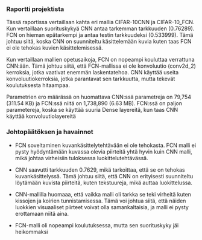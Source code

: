 ### Raportti projektista

Tässä raportissa vertaillaan kahta eri mallia CIFAR-10CNN ja CIFAR-10_FCN. Kun vertaillaan suorituskykyä CNN antaa tarkemman tarkkuuden (0.76289). FCN on hieman epätarkempi ja antaa testin tarkkuudeksi (0.533999). Tämä johtuu siitä, koska CNN on suunniteltu käsittelemään kuvia kuten taas FCN ei ole tehokas kuvien käsittelemisessä.

Kun vertaillaan mallien opetusaikoja, FCN on nopeampi kouluttaa verrattuna CNN:ään. Tämä johtuu siitä, että FCN-mallissa ei ole konvoluutio (conv2d_2) kerroksia, jotka vaativat enemmän laskentatehoa. CNN käyttää useita konvoluutiokerroksia, jotka parantavat sen tarkkuutta, mutta tekevät koulutuksesta hitaampaa.

Parametrien ero määrässä on huomattava CNN:ssä parametreja on 79,754 (311.54 KB) ja FCN:ssä niitä on 1,738,890 (6.63 MB). FCN:ssä on paljon parametereja, koska se käyttää suuria Dense layereitä, kun taas CNN käyttää konvoluutiolayereitä

### Johtopäätöksen ja havainnot

- FCN soveltaminen kuvankäsittelytehtävään ei ole tehokasta. FCN malli ei pysty hyödyntämään kuvassa olevia piirteitä yhtä hyvin kuin CNN malli, mikä johtaa virheisiin tuloksessa luokittelutehtävässä.

- CNN saavutti tarkkuuden 0.7629, mikä tarkoittaa, että se on tehokas kuvankäsittelyssä. Tämä johtuu siitä, että CNN on erityisesti suunniteltu löytämään kuvista piirteitä, kuten tekstuureja, mikä auttaa luokittelussa.

- CNN-mallilla huomaaa, että vaikka malli oli tarkka se teki virheitä kuten kissojen ja koirien tunnistamisessa. Tämä voi johtua siitä, että näiden luokkien visuaaliset piirteet voivat olla samankaltaisia, ja malli ei pysty erottamaan niitä aina.

- FCN-malli oli nopeampi koulutuksessa, mutta sen suorituskyky jäi heikommaksi
